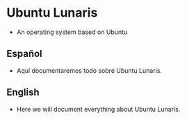 # Ubuntu Lunaris
- An operating system based on Ubuntu

## Español
- Aquí documentaremos todo sobre Ubuntu Lunaris.

## English
- Here we will document everything about Ubuntu Lunaris.
